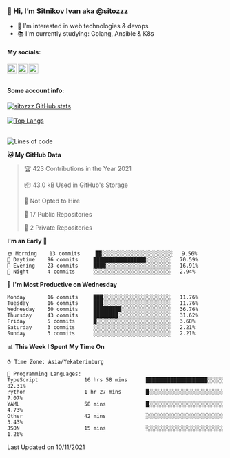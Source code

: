 ### 👋 Hi, I’m Sitnikov Ivan aka @sitozzz
- 👀 I’m interested in web technologies & devops
- 📚 I'm currently studying: Golang, Ansible & K8s

#### My socials:
[<img align="left" alt="sitozzz | Instagram" width="22px" src="https://cdn.jsdelivr.net/npm/simple-icons@v3/icons/gmail.svg" />][gmail]
[<img align="left" alt="sitozzz | LinkedIn" width="22px" src="https://cdn.jsdelivr.net/npm/simple-icons@v3/icons/linkedin.svg" />][linkedin]
[<img align="left" alt="sitozzz | Instagram" width="22px" src="https://cdn.jsdelivr.net/npm/simple-icons@v3/icons/instagram.svg" />][instagram]

[gmail]: mailto:sit7602@gmail.com
[linkedin]: https://www.linkedin.com/in/ivan-sitnikov-650ba2203
[instagram]: https://www.instagram.com/sitozzz_rulozzz/

<br/><br/>

#### Some account info:

[![sitozzz GitHub stats](https://github-readme-stats.vercel.app/api?username=sitozzz)](https://github.com/anuraghazra/github-readme-stats)
<br/><br/>
[![Top Langs](https://github-readme-stats.vercel.app/api/top-langs/?username=sitozzz&layout=compact)](https://github.com/anuraghazra/github-readme-stats)
<br/><br/>
<!--START_SECTION:waka-->
![Lines of code](https://img.shields.io/badge/From%20Hello%20World%20I%27ve%20Written-185931%20lines%20of%20code-blue)

**🐱 My GitHub Data** 

> 🏆 423 Contributions in the Year 2021
 > 
> 📦 43.0 kB Used in GitHub's Storage 
 > 
> 🚫 Not Opted to Hire
 > 
> 📜 17 Public Repositories 
 > 
> 🔑 2 Private Repositories  
 > 
**I'm an Early 🐤** 

```text
🌞 Morning    13 commits     ██░░░░░░░░░░░░░░░░░░░░░░░   9.56% 
🌆 Daytime    96 commits     █████████████████░░░░░░░░   70.59% 
🌃 Evening    23 commits     ████░░░░░░░░░░░░░░░░░░░░░   16.91% 
🌙 Night      4 commits      ░░░░░░░░░░░░░░░░░░░░░░░░░   2.94%

```
📅 **I'm Most Productive on Wednesday** 

```text
Monday       16 commits     ███░░░░░░░░░░░░░░░░░░░░░░   11.76% 
Tuesday      16 commits     ███░░░░░░░░░░░░░░░░░░░░░░   11.76% 
Wednesday    50 commits     █████████░░░░░░░░░░░░░░░░   36.76% 
Thursday     43 commits     ████████░░░░░░░░░░░░░░░░░   31.62% 
Friday       5 commits      █░░░░░░░░░░░░░░░░░░░░░░░░   3.68% 
Saturday     3 commits      ░░░░░░░░░░░░░░░░░░░░░░░░░   2.21% 
Sunday       3 commits      ░░░░░░░░░░░░░░░░░░░░░░░░░   2.21%

```


📊 **This Week I Spent My Time On** 

```text
⌚︎ Time Zone: Asia/Yekaterinburg

💬 Programming Languages: 
TypeScript               16 hrs 58 mins      ████████████████████░░░░░   82.31% 
Python                   1 hr 27 mins        █░░░░░░░░░░░░░░░░░░░░░░░░   7.07% 
YAML                     58 mins             █░░░░░░░░░░░░░░░░░░░░░░░░   4.73% 
Other                    42 mins             ░░░░░░░░░░░░░░░░░░░░░░░░░   3.43% 
JSON                     15 mins             ░░░░░░░░░░░░░░░░░░░░░░░░░   1.26%

```


 Last Updated on 10/11/2021
<!--END_SECTION:waka-->
